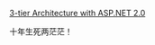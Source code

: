 ﻿[3-tier Architecture with ASP.NET 2.0](https://msdn.microsoft.com/en-us/library/aa581776.aspx)

十年生死两茫茫！

